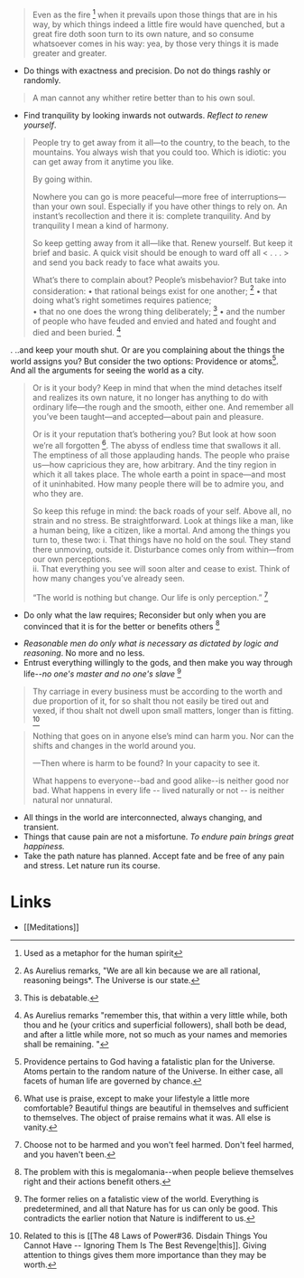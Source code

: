 > Even as the fire [^4a] when it prevails upon those things that are in his way, by which things indeed a little fire would have quenched, but a great fire doth soon turn to its own nature, and so consume whatsoever comes in his way: yea, by those very things it is made greater and greater.

[^4a]: Used as a metaphor for the human spirit
* Do things with exactness and precision. Do not  do things rashly or randomly.

> A man cannot any whither retire better than to his own soul.

* Find tranquility by looking inwards not outwards. *Reflect to renew yourself*. 

> People try to get away from it all—to the country, to the beach, to the mountains. You always wish that you could too. Which is idiotic: you can get away from it anytime you like.
> 
> By going within.
> 
> Nowhere you can go is more peaceful—more free of interruptions—than your own soul. Especially if you have other things to rely on. An instant’s recollection and there it is: complete tranquility. And by tranquility I mean a kind of harmony.
> 
> So keep getting away from it all—like that. Renew yourself. But keep it brief and basic. A quick visit should be enough to ward off all < . . . > and send you back ready to face what awaits you.
> 
> What’s there to complain about? People’s misbehavior? But take into consideration:
> 	• that rational beings exist for one another;  [^4d]
> 	• that doing what’s right sometimes requires patience;  
> 	• that no one does the wrong thing deliberately;  [^4c]
> 	• and the number of people who have feuded and envied and hated and fought and died and been buried. [^4e]
> 	
. ..and keep your mouth shut.  Or are you complaining about the things the world assigns you? But consider the two options: Providence or atoms[^4b]. And all the arguments for seeing the world as a city.
> 
> Or is it your body? Keep in mind that when the mind detaches itself and realizes its own nature, it no longer has anything to do with ordinary life—the rough and the smooth, either one. And remember all you’ve been taught—and accepted—about pain and pleasure.
> 
> Or is it your reputation that’s bothering you? But look at how soon we’re all forgotten [^4h]. The abyss of endless time that swallows it all. The emptiness of all those applauding hands. The people who praise us—how capricious they are, how arbitrary. And the tiny region in which it all takes place. The whole earth a point in space—and most of it uninhabited. How many people there will be to admire you, and who they are.
> 
> So keep this refuge in mind: the back roads of your self. Above all, no strain and no stress. Be straightforward. Look at things like a man, like a human being, like a citizen, like a mortal. And among the things you turn to, these two:
> 	i. That things have no hold on the soul. They stand there unmoving, outside it. Disturbance comes only from within—from our own perceptions.  
> 	ii. That everything you see will soon alter and cease to exist. Think of how many changes you’ve already seen.  
> 	
> “The world is nothing but change. Our life is only perception.” [^4f]

[^4b]: Providence pertains to God having a fatalistic plan for the Universe. Atoms pertain to the random nature of the Universe. In either case, all facets of human life are governed by chance.
[^4c]: This is debatable. 
[^4d]: As Aurelius remarks, "We are all kin because we are all rational, reasoning beings*. The Universe is our state.
[^4e]: As Aurelius remarks "remember this, that within a very little while, both thou and he (your critics and superficial followers), shall both be dead, and after a little while more, not so much as your names and memories shall be remaining. "
[^4f]: Choose not to be harmed and you won't feel harmed. Don't feel harmed, and you haven't been.
[^4h]: What use is praise, except to make your lifestyle a little more comfortable? Beautiful things are beautiful in themselves and sufficient to themselves. The object of praise remains what it was. All else is vanity.

* Do only what the law requires; Reconsider but only when you are convinced that it is for the better or benefits others [^4g]

[^4g]: The problem with this is megalomania--when people believe themselves right and their actions benefit others.

* *Reasonable men do only what is necessary as dictated by logic and reasoning*. No more and no less.
* Entrust everything willingly to the gods, and then make you way through life--*no one's master and no one's slave* [^4i]

[^4i]: The former relies on a fatalistic view of the world. Everything is predetermined, and all that Nature has for us can only be good. This contradicts the earlier notion that Nature is indifferent to us.

> Thy carriage in every business must be according to the worth and due proportion of it, for so shalt thou not easily be tired out and vexed, if thou shalt not dwell upon small matters, longer than is fitting. [^4j]
[^4j]: Related to this is [[The 48 Laws of Power#36. Disdain Things You Cannot Have -- Ignoring Them Is The Best Revenge|this]]. Giving attention to things gives them more importance than they may be worth.

> Nothing that goes on in anyone else’s mind can harm you. Nor can the shifts and changes in the world around you.
> 
> —Then where is harm to be found? In your capacity to see it.
> 
> What happens to everyone--bad and good alike--is neither good nor bad. What happens in every life -- lived naturally or not -- is neither natural nor unnatural.

* All things in the world are interconnected, always changing, and transient.
* Things that cause pain are not a misfortune. *To endure pain brings great happiness.*
* Take the path nature has planned. Accept fate and be free of any pain and stress. Let nature run its course.

# Links
* [[Meditations]]